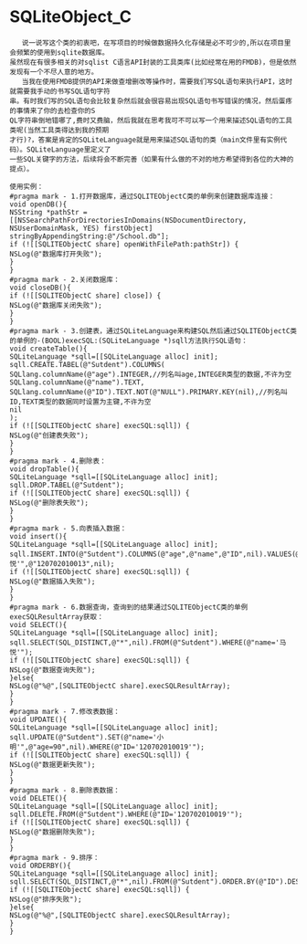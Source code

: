 # SQLiteObject_C
       说一说写这个类的初衷吧，在写项目的时候做数据持久化存储是必不可少的,所以在项目里会频繁的使用到sqlite数据库。
    虽然现在有很多相关的对sqlist C语言API封装的工具类库(比如经常在用的FMDB)，但是依然发现有一个不尽人意的地方。
       当我在使用FMDB提供的API来做查增删改等操作时，需要我们写SQL语句来执行API，这时就需要我手动的书写SQL语句字符
    串。有时我们写的SQL语句会比较复杂然后就会很容易出现SQL语句书写错误的情况，然后蛋疼的事情来了你的去检查你的S
    QL字符串倒地错哪了,费时又费脑，然后我就在思考我可不可以写一个用来描述SQL语句的工具类呢(当然工具类得达到我的预期
    才行)?，答案是肯定的SQLiteLanguage就是用来描述SQL语句的类（main文件里有实例代码）。SQLiteLanguage里定义了
    一些SQL关键字的方法，后续将会不断完善（如果有什么做的不对的地方希望得到各位的大神的提点）。
    
    使用实例：
    #pragma mark - 1.打开数据库，通过SQLITEObjectC类的单例来创建数据库连接：
    void openDB(){
    NSString *pathStr =[[NSSearchPathForDirectoriesInDomains(NSDocumentDirectory, NSUserDomainMask, YES) firstObject] stringByAppendingString:@"/School.db"];
    if (![[SQLITEObjectC share] openWithFilePath:pathStr]) {
    NSLog(@"数据库打开失败");
    }
    }
    #pragma mark - 2.关闭数据库：
    void closeDB(){
    if (![[SQLITEObjectC share] close]) {
    NSLog(@"数据库关闭失败");
    }
    }
    #pragma mark - 3.创建表，通过SQLiteLanguage来构建SQL然后通过SQLITEObjectC类的单例的-(BOOL)execSQL:(SQLiteLanguage *)sqll方法执行SQL语句：
    void createTable(){
    SQLiteLanguage *sqll=[[SQLiteLanguage alloc] init];
    sqll.CREATE.TABEL(@"Sutdent").COLUMNS(
    SQLlang.columnName(@"age").INTEGER,//列名叫age,INTEGER类型的数据,不许为空
    SQLlang.columnName(@"name").TEXT,
    SQLlang.columnName(@"ID").TEXT.NOT(@"NULL").PRIMARY.KEY(nil),//列名叫ID,TEXT类型的数据同时设置为主键,不许为空
    nil
    );
    if (![[SQLITEObjectC share] execSQL:sqll]) {
    NSLog(@"创建表失败");
    }
    }
    #pragma mark - 4.删除表：
    void dropTable(){
    SQLiteLanguage *sqll=[[SQLiteLanguage alloc] init];
    sqll.DROP.TABEL(@"Sutdent");
    if (![[SQLITEObjectC share] execSQL:sqll]) {
    NSLog(@"删除表失败");
    }
    }
    #pragma mark - 5.向表插入数据：
    void insert(){
    SQLiteLanguage *sqll=[[SQLiteLanguage alloc] init];
    sqll.INSERT.INTO(@"Sutdent").COLUMNS(@"age",@"name",@"ID",nil).VALUES(@"24",@"'马悦'",@"120702010013",nil);
    if (![[SQLITEObjectC share] execSQL:sqll]) {
    NSLog(@"数据插入失败");
    }
    }
    #pragma mark - 6.数据查询，查询到的结果通过SQLITEObjectC类的单例execSQLResultArray获取：
    void SELECT(){
    SQLiteLanguage *sqll=[[SQLiteLanguage alloc] init];
    sqll.SELECT(SQL_DISTINCT,@"*",nil).FROM(@"Sutdent").WHERE(@"name='马悦'");
    if (![[SQLITEObjectC share] execSQL:sqll]) {
    NSLog(@"数据查询失败");
    }else{
    NSLog(@"%@",[SQLITEObjectC share].execSQLResultArray);
    }
    }
    #pragma mark - 7.修改表数据：
    void UPDATE(){
    SQLiteLanguage *sqll=[[SQLiteLanguage alloc] init];
    sqll.UPDATE(@"Sutdent").SET(@"name='小明'",@"age=90",nil).WHERE(@"ID='120702010019'");
    if (![[SQLITEObjectC share] execSQL:sqll]) {
    NSLog(@"数据更新失败");
    }
    }
    #pragma mark - 8.删除表数据：
    void DELETE(){
    SQLiteLanguage *sqll=[[SQLiteLanguage alloc] init];
    sqll.DELETE.FROM(@"Sutdent").WHERE(@"ID='120702010019'");
    if (![[SQLITEObjectC share] execSQL:sqll]) {
    NSLog(@"数据删除失败");
    }
    }
    #pragma mark - 9.排序：
    void ORDERBY(){
    SQLiteLanguage *sqll=[[SQLiteLanguage alloc] init];
    sqll.SELECT(SQL_DISTINCT,@"*",nil).FROM(@"Sutdent").ORDER.BY(@"ID").DESC;
    if (![[SQLITEObjectC share] execSQL:sqll]) {
    NSLog(@"排序失败");
    }else{
    NSLog(@"%@",[SQLITEObjectC share].execSQLResultArray);
    }
    }


    
